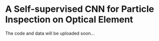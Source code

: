 # A Self-supervised CNN for Particle Inspection on Optical Element
The code and data will be uploaded soon...
